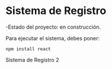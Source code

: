 <h1> Sistema de Registro</h1>

-Estado del proyecto: en construcción. 

Para ejecutar el sistema, debes poner:

```npm install react```

Sistema de Registro 2
